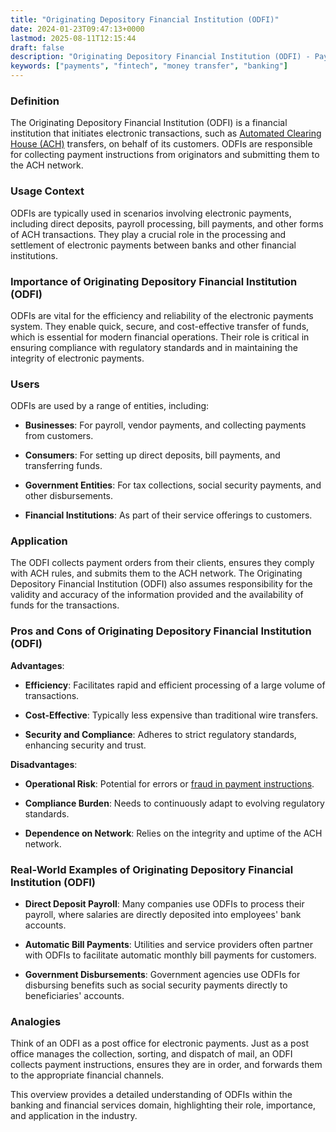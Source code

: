 ```yaml
---
title: "Originating Depository Financial Institution (ODFI)"
date: 2024-01-23T09:47:13+0000
lastmod: 2025-08-11T12:15:44
draft: false
description: "Originating Depository Financial Institution (ODFI) - Payment industry knowledge and insights"
keywords: ["payments", "fintech", "money transfer", "banking"]
---
```


### Definition

The Originating Depository Financial Institution (ODFI) is a financial institution that initiates electronic transactions, such as [Automated Clearing House (ACH)](https://faisalkhanllc.xyz/resources/payments-wiki/a/automated-clearing-house-ach/) transfers, on behalf of its customers. ODFIs are responsible for collecting payment instructions from originators and submitting them to the ACH network.

### Usage Context

ODFIs are typically used in scenarios involving electronic payments, including direct deposits, payroll processing, bill payments, and other forms of ACH transactions. They play a crucial role in the processing and settlement of electronic payments between banks and other financial institutions.

### Importance of Originating Depository Financial Institution (ODFI)

ODFIs are vital for the efficiency and reliability of the electronic payments system. They enable quick, secure, and cost-effective transfer of funds, which is essential for modern financial operations. Their role is critical in ensuring compliance with regulatory standards and in maintaining the integrity of electronic payments.

### Users

ODFIs are used by a range of entities, including:

- **Businesses**: For payroll, vendor payments, and collecting payments from customers.

- **Consumers**: For setting up direct deposits, bill payments, and transferring funds.

- **Government Entities**: For tax collections, social security payments, and other disbursements.

- **Financial Institutions**: As part of their service offerings to customers.

### Application

The ODFI collects payment orders from their clients, ensures they comply with ACH rules, and submits them to the ACH network. The Originating Depository Financial Institution (ODFI) also assumes responsibility for the validity and accuracy of the information provided and the availability of funds for the transactions.

### Pros and Cons of Originating Depository Financial Institution (ODFI)

**Advantages**:

- **Efficiency**: Facilitates rapid and efficient processing of a large volume of transactions.

- **Cost-Effective**: Typically less expensive than traditional wire transfers.

- **Security and Compliance**: Adheres to strict regulatory standards, enhancing security and trust.

**Disadvantages**:

- **Operational Risk**: Potential for errors or [fraud in payment instructions](https://faisalkhanllc.xyz/resources/payments-wiki/f/fraud-protection/).

- **Compliance Burden**: Needs to continuously adapt to evolving regulatory standards.

- **Dependence on Network**: Relies on the integrity and uptime of the ACH network.

### Real-World Examples of Originating Depository Financial Institution (ODFI)

- **Direct Deposit Payroll**: Many companies use ODFIs to process their payroll, where salaries are directly deposited into employees' bank accounts.

- **Automatic Bill Payments**: Utilities and service providers often partner with ODFIs to facilitate automatic monthly bill payments for customers.

- **Government Disbursements**: Government agencies use ODFIs for disbursing benefits such as social security payments directly to beneficiaries' accounts.

### Analogies

Think of an ODFI as a post office for electronic payments. Just as a post office manages the collection, sorting, and dispatch of mail, an ODFI collects payment instructions, ensures they are in order, and forwards them to the appropriate financial channels.

This overview provides a detailed understanding of ODFIs within the banking and financial services domain, highlighting their role, importance, and application in the industry.